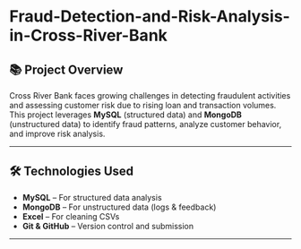# Fraud-Detection-and-Risk-Analysis-in-Cross-River-Bank
## 📚 Project Overview

Cross River Bank faces growing challenges in detecting fraudulent activities and assessing customer risk due to rising loan and transaction volumes.  
This project leverages **MySQL** (structured data) and **MongoDB** (unstructured data) to identify fraud patterns, analyze customer behavior, and improve risk analysis.

---

## 🛠 Technologies Used

- **MySQL** – For structured data analysis
- **MongoDB** – For unstructured data (logs & feedback)
- **Excel** – For cleaning CSVs
- **Git & GitHub** – Version control and submission

---

